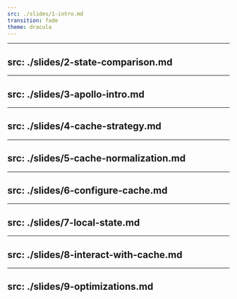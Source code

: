 ```yaml
---
src: ./slides/1-intro.md
transition: fade
theme: dracula
---
```


---
src: ./slides/2-state-comparison.md
---

---
src: ./slides/3-apollo-intro.md
---

---
src: ./slides/4-cache-strategy.md
---

---
src: ./slides/5-cache-normalization.md
---

---
src: ./slides/6-configure-cache.md
---

---
src: ./slides/7-local-state.md
---

---
src: ./slides/8-interact-with-cache.md
---

---
src: ./slides/9-optimizations.md
---
